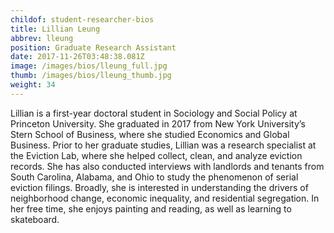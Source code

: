 ```yaml
---
childof: student-researcher-bios
title: Lillian Leung
abbrev: lleung
position: Graduate Research Assistant
date: 2017-11-26T03:48:38.081Z
image: /images/bios/lleung_full.jpg
thumb: /images/bios/lleung_thumb.jpg
weight: 34
---
```

Lillian is a first-year doctoral student in Sociology and Social Policy at Princeton University. She graduated in 2017 from New York University’s Stern School of Business, where she studied Economics and Global Business. Prior to her graduate studies, Lillian was a research specialist at the Eviction Lab, where she helped collect, clean, and analyze eviction records. She has also conducted interviews with landlords and tenants from South Carolina, Alabama, and Ohio to study the phenomenon of serial eviction filings. Broadly, she is interested in understanding the drivers of neighborhood change, economic inequality, and residential segregation. In her free time, she enjoys painting and reading, as well as learning to skateboard.

